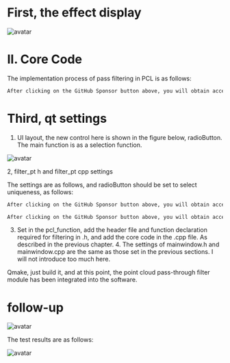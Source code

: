 #  First, the effect display 

![avatar]( 849ce0f948b9428585d38f80860be7a8.gif) 

#  II. Core Code 

The implementation process of pass filtering in PCL is as follows: 

 ```python  
After clicking on the GitHub Sponsor button above, you will obtain access permissions to my private code repository ( https://github.com/slowlon/my_code_bar ) to view this blog code. By searching the code number of this blog, you can find the code you need, code number is: 2024020309573725794
 ```  
#  Third, qt settings 

1. UI layout, the new control here is shown in the figure below, radioButton. The main function is as a selection function. 

![avatar]( c41e18ddebaf4b11949c889646b8bc37.png) 

  2, filter_pt h and filter_pt cpp settings 

The settings are as follows, and radioButton should be set to select uniqueness, as follows: 

 ```python  
After clicking on the GitHub Sponsor button above, you will obtain access permissions to my private code repository ( https://github.com/slowlon/my_code_bar ) to view this blog code. By searching the code number of this blog, you can find the code you need, code number is: 2024020309573725794
 ```  
 ```python  
After clicking on the GitHub Sponsor button above, you will obtain access permissions to my private code repository ( https://github.com/slowlon/my_code_bar ) to view this blog code. By searching the code number of this blog, you can find the code you need, code number is: 2024020309573725794
 ```  
3. Set in the pcl_function, add the header file and function declaration required for filtering in .h, and add the core code in the .cpp file. As described in the previous chapter. 4. The settings of mainwindow.h and mainwindow.cpp are the same as those set in the previous sections. I will not introduce too much here. 

Qmake, just build it, and at this point, the point cloud pass-through filter module has been integrated into the software. 

#  follow-up 

![avatar]( c1b51d1ab68d4febb5d9864e112093f8.png) 

 The test results are as follows:  

![avatar]( 11079546784b426aa61368da72a118db.png) 

